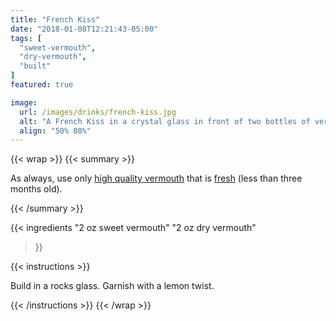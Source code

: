 ```yaml
---
title: "French Kiss"
date: "2018-01-08T12:21:43-05:00"
tags: [
  "sweet-vermouth",
  "dry-vermouth",
  "built"
]
featured: true

image:
  url: /images/drinks/french-kiss.jpg
  alt: "A French Kiss in a crystal glass in front of two bottles of vermouth"
  align: "50% 80%"
---
```

{{< wrap >}}
{{< summary >}}

As always, use only [high quality vermouth](/ingredients/vermouth/#brands) that is [fresh](/ingredients/vermouth/#storing-vermouth) (less than three months old).

{{< /summary >}}

{{< ingredients
"2 oz sweet vermouth"
"2 oz dry vermouth"
>}}

{{< instructions >}}

Build in a rocks glass. Garnish with a lemon twist.

{{< /instructions >}}
{{< /wrap >}}
